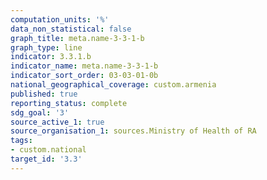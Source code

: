 ```yaml
---
computation_units: '%'
data_non_statistical: false
graph_title: meta.name-3-3-1-b
graph_type: line
indicator: 3.3.1.b
indicator_name: meta.name-3-3-1-b
indicator_sort_order: 03-03-01-0b
national_geographical_coverage: custom.armenia
published: true
reporting_status: complete
sdg_goal: '3'
source_active_1: true
source_organisation_1: sources.Ministry of Health of RA
tags:
- custom.national
target_id: '3.3'
---
```

